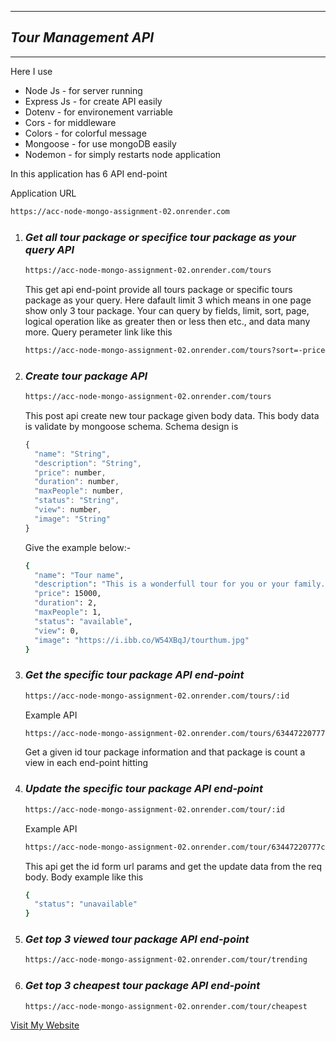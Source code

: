 <hr>

## **_Tour Management API_**

<hr>

Here I use

<ul>
<li>Node Js - for server running</li>
<li>Express Js - for create API easily</li>
<li>Dotenv - for environement varriable</li>
<li>Cors - for middleware</li>
<li>Colors - for colorful message</li>
<li>Mongoose - for use mongoDB easily</li>
<li>Nodemon - for simply restarts node application</li>
</ul>

In this application has 6 API end-point

Application URL

```bash
https://acc-node-mongo-assignment-02.onrender.com
```

<ol>
<li>

### _Get all tour package or specifice tour package as your query API_

```bash
https://acc-node-mongo-assignment-02.onrender.com/tours
```

This get api end-point provide all tours package or specific tours package as your query. Here dafault limit 3 which means in one page show only 3 tour package. Your can query by fields, limit, sort, page, logical operation like as greater then or less then etc., and data many more. Query perameter link like this

```bash
https://acc-node-mongo-assignment-02.onrender.com/tours?sort=-price&fields=name,price&limit=4&page=3&price[gt]=2000
```

</li>
<li>

### _Create tour package API_

```bash
https://acc-node-mongo-assignment-02.onrender.com/tours
```

This post api create new tour package given body data. This body data is validate by mongoose schema. Schema design is

```javascript
{
  "name": "String",
  "description": "String",
  "price": number,
  "duration": number,
  "maxPeople": number,
  "status": "String",
  "view": number,
  "image": "String"
}
```

Give the example below:-

```bash
{
  "name": "Tour name",
  "description": "This is a wonderfull tour for you or your family. In this tour your visit saint martin",
  "price": 15000,
  "duration": 2,
  "maxPeople": 1,
  "status": "available",
  "view": 0,
  "image": "https://i.ibb.co/W54XBqJ/tourthum.jpg"
}
```

</li>
<li>

### _Get the specific tour package API end-point_

```bash
https://acc-node-mongo-assignment-02.onrender.com/tours/:id
```

Example API

```bash
https://acc-node-mongo-assignment-02.onrender.com/tours/63447220777caa014cf7b3c8
```

Get a given id tour package information and that package is count a view in each end-point hitting

</li>
<li>

### _Update the specific tour package API end-point_

```bash
https://acc-node-mongo-assignment-02.onrender.com/tour/:id
```

Example API

```bash
https://acc-node-mongo-assignment-02.onrender.com/tour/63447220777caa014cf7b3c8
```

This api get the id form url params and get the update data from the req body. Body example like this

```bash
{
  "status": "unavailable"
}
```

</li>

<li>

### _Get top 3 viewed tour package API end-point_

```bash
https://acc-node-mongo-assignment-02.onrender.com/tour/trending
```

</li>
<li>

### _Get top 3 cheapest tour package API end-point_

```bash
https://acc-node-mongo-assignment-02.onrender.com/tour/cheapest
```

</li>
</ol>

[Visit My Website](https://imshama.com)
